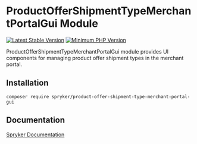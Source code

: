 # ProductOfferShipmentTypeMerchantPortalGui Module
[![Latest Stable Version](https://poser.pugx.org/spryker/product-offer-shipment-type-merchant-portal-gui/v/stable.svg)](https://packagist.org/packages/spryker/product-offer-shipment-type-merchant-portal-gui)
[![Minimum PHP Version](https://img.shields.io/badge/php-%3E%3D%208.3-8892BF.svg)](https://php.net/)

ProductOfferShipmentTypeMerchantPortalGui module provides UI components for managing product offer shipment types in the merchant portal.

## Installation

```
composer require spryker/product-offer-shipment-type-merchant-portal-gui
```

## Documentation

[Spryker Documentation](https://docs.spryker.com)
